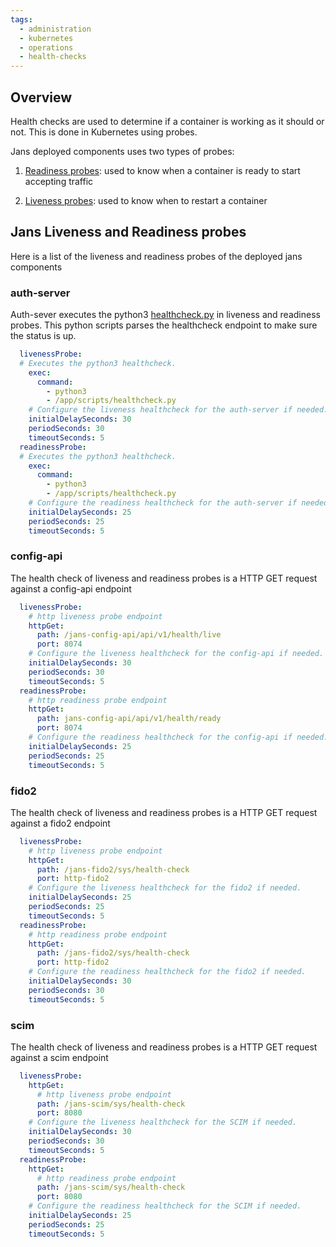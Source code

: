 ```yaml
---
tags:
  - administration
  - kubernetes
  - operations
  - health-checks
---
```


## Overview

Health checks are used to determine if a container is working as it should or not. This is done in Kubernetes using probes.

Jans deployed components uses two types of probes:

1.  [Readiness probes](https://kubernetes.io/docs/tasks/configure-pod-container/configure-liveness-readiness-startup-probes/): used to know when a container is ready to start accepting traffic

2.  [Liveness probes](https://kubernetes.io/docs/tasks/configure-pod-container/configure-liveness-readiness-startup-probes/): used to know when to restart a container


## Jans Liveness and Readiness probes 

Here is a list of the liveness and readiness probes of the deployed jans components

### auth-server

Auth-sever executes the python3 [healthcheck.py](https://github.com/JanssenProject/jans/blob/main/docker-jans-auth-server/scripts/healthcheck.py) in liveness and readiness probes.
This python scripts parses the healthcheck endpoint to make sure the status is up.

```yaml
  livenessProbe:
  # Executes the python3 healthcheck.
    exec:
      command:
        - python3
        - /app/scripts/healthcheck.py
    # Configure the liveness healthcheck for the auth-server if needed.    
    initialDelaySeconds: 30
    periodSeconds: 30
    timeoutSeconds: 5
  readinessProbe:
  # Executes the python3 healthcheck.
    exec:
      command:
        - python3
        - /app/scripts/healthcheck.py
    # Configure the readiness healthcheck for the auth-server if needed.    
    initialDelaySeconds: 25
    periodSeconds: 25
    timeoutSeconds: 5
```
### config-api

The health check of liveness and readiness probes is a HTTP GET request against a config-api endpoint

```yaml
  livenessProbe:
    # http liveness probe endpoint
    httpGet:
      path: /jans-config-api/api/v1/health/live
      port: 8074
    # Configure the liveness healthcheck for the config-api if needed.
    initialDelaySeconds: 30
    periodSeconds: 30
    timeoutSeconds: 5
  readinessProbe:
    # http readiness probe endpoint
    httpGet:
      path: jans-config-api/api/v1/health/ready
      port: 8074
    # Configure the readiness healthcheck for the config-api if needed.
    initialDelaySeconds: 25
    periodSeconds: 25
    timeoutSeconds: 5
```
### fido2

The health check of liveness and readiness probes is a HTTP GET request against a fido2 endpoint

```yaml
  livenessProbe:
    # http liveness probe endpoint
    httpGet:
      path: /jans-fido2/sys/health-check
      port: http-fido2
    # Configure the liveness healthcheck for the fido2 if needed.
    initialDelaySeconds: 25
    periodSeconds: 25
    timeoutSeconds: 5
  readinessProbe:
    # http readiness probe endpoint
    httpGet:
      path: /jans-fido2/sys/health-check
      port: http-fido2
    # Configure the readiness healthcheck for the fido2 if needed.
    initialDelaySeconds: 30
    periodSeconds: 30
    timeoutSeconds: 5
```

### scim

The health check of liveness and readiness probes is a HTTP GET request against a scim endpoint

```yaml
  livenessProbe:
    httpGet:
      # http liveness probe endpoint
      path: /jans-scim/sys/health-check
      port: 8080
    # Configure the liveness healthcheck for the SCIM if needed.  
    initialDelaySeconds: 30
    periodSeconds: 30
    timeoutSeconds: 5
  readinessProbe:
    httpGet:
      # http readiness probe endpoint
      path: /jans-scim/sys/health-check
      port: 8080
    # Configure the readiness healthcheck for the SCIM if needed.  
    initialDelaySeconds: 25
    periodSeconds: 25
    timeoutSeconds: 5
```
